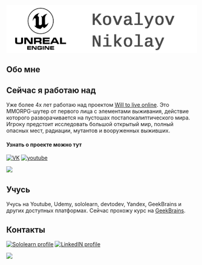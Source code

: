 <!--
**KovalyovNikolay/KovalyovNikolay** is a ✨ _special_ ✨ repository because its `README.md` (this file) appears on your GitHub profile.

Here are some ideas to get you started:

- 🔭 I’m currently working on ...
- 🌱 I’m currently learning ...
- 👯 I’m looking to collaborate on ...
- 🤔 I’m looking for help with ...
- 💬 Ask me about ...
- 📫 How to reach me: ...
- 😄 Pronouns: ...
- ⚡ Fun fact: ...
-->
[![Header](https://github.com/KovalyovNikolay/KovalyovNikolay/blob/main/Assets/gitHeader_QA.png?raw=true)](https://www.linkedin.com/in/%D0%BD%D0%B8%D0%BA%D0%BE%D0%BB%D0%B0%D0%B9-%D0%BA%D0%BE%D0%B2%D0%B0%D0%BB%D1%91%D0%B2-297b65183/)
## Обо мне

## Сейчас я работаю над
Уже более 4х лет работаю над проектом [Will to live online](https://wtlgame.com/). Это MMORPG-шутер от первого лица с элементами выживания, действие которого разворачивается на пустошах постапокалиптического мира. Игроку предстоит исследовать большой открытый мир, полный опасных мест, радиации, мутантов и вооруженных выживших.
#### Узнать о проекте можно тут
[![VK](https://img.shields.io/badge/Сообщество_в_VK-0077ff?style=for-the-badge&logo=VK)](https://vk.com/wtlonline)
[![youtube](https://img.shields.io/badge/Ролики-ff0000?style=for-the-badge&logo=YouTube)](https://www.youtube.com/@wtlonline)

![](https://i.gifer.com/OEJZ.gif)

## Учусь
Учусь на Youtube, Udemy, sololearn, devtodev, Yandex, GeekBrains и других доступных платформах. Сейчас прохожу курс на [GeekBrains](https://go.redav.online/26ea4dbaac6a9350?erid=LdtCKEePH). 

## Контакты
[![Sololearn profile](https://img.shields.io/badge/Sololearn-000000?style=for-the-badge&logo=Sololearn)](https://www.sololearn.com/profile/4702063)
[![LinkedIN profile](https://img.shields.io/badge/LinkedIN-000000?style=for-the-badge&logo=LinkedIN&Color)](https://www.linkedin.com/in/%D0%BD%D0%B8%D0%BA%D0%BE%D0%BB%D0%B0%D0%B9-%D0%BA%D0%BE%D0%B2%D0%B0%D0%BB%D1%91%D0%B2-297b65183/)

![](https://i.gifer.com/74EJ.gif)